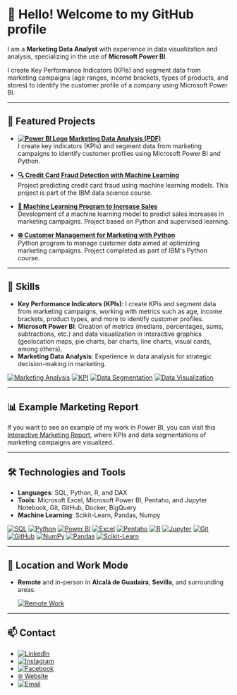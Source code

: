 # 👋 Hello! Welcome to my GitHub profile

I am a **Marketing Data Analyst** with experience in data visualization and analysis, specializing in the use of **Microsoft Power BI**.

I create Key Performance Indicators (KPIs) and segment data from marketing campaigns (age ranges, income brackets, types of products, and stores) to identify the customer profile of a company using Microsoft Power BI.

---

## 🚀 Featured Projects

- **[![Power BI Logo](https://img.icons8.com/color/48/000000/power-bi.png)](https://app.powerbi.com/view?r=eyJrIjoiYWE0Y2IxMmYtMDM4NS00ZTQ4LThiNTctY2IyYzY4YTZiZGRmIiwidCI6IjJhNGE1YjRkLTY3ODUtNDU1Mi04ZDNmLTU1NDMwMTU0MTNjNCJ9&embedImagePlaceholder=true&pageName=ReportSection2d8b5d06f1b03572ef87) [Marketing Data Analysis (PDF)](https://github.com/rebork555/Analisis-de-datos-de-marketing/blob/main/pdfjs/Dashboard%20Marketing%20Data%20Analysis.pdf)**  
  I create key indicators (KPIs) and segment data from marketing campaigns to identify customer profiles using Microsoft Power BI and Python.

- **[🔍 Credit Card Fraud Detection with Machine Learning](https://github.com/rebork555/Analisis-de-datos-de-marketing/blob/main/ML%20credit%20card%20frauds%20prediction.ipynb)**  
  Project predicting credit card fraud using machine learning models. This project is part of the IBM data science course.

- **[🤖 Machine Learning Program to Increase Sales](https://github.com/rebork555/Analisis-de-datos-de-marketing/blob/main/Programa_aprendizaje_autom%C3%A1tico_marketing.ipynb)**  
  Development of a machine learning model to predict sales increases in marketing campaigns. Project based on Python and supervised learning.

- **[🌐 Customer Management for Marketing with Python](https://github.com/rebork555/Analisis-de-datos-de-marketing/blob/main/programa_para_gestionar_clientes_curso_python_ibm_bejob.ipynb)**  
  Python program to manage customer data aimed at optimizing marketing campaigns. Project completed as part of IBM's Python course.

---

## 🎯 Skills
- **Key Performance Indicators (KPIs)**: I create KPIs and segment data from marketing campaigns, working with metrics such as age, income brackets, product types, and more to identify customer profiles.
- **Microsoft Power BI**: Creation of metrics (medians, percentages, sums, subtractions, etc.) and data visualization in interactive graphics (geolocation maps, pie charts, bar charts, line charts, visual cards, among others).
- **Marketing Data Analysis**: Experience in data analysis for strategic decision-making in marketing.

[![Marketing Analysis](https://img.shields.io/badge/Marketing%20Analysis-FF4500?style=flat&logoColor=white)](https://en.wikipedia.org/wiki/Marketing_analysis)
[![KPI](https://img.shields.io/badge/KPI-00A651?style=flat&logoColor=white)](https://en.wikipedia.org/wiki/Performance_indicator)
[![Data Segmentation](https://img.shields.io/badge/Data%20Segmentation-1F77B4?style=flat&logoColor=white)](https://en.wikipedia.org/wiki/Market_segmentation)
[![Data Visualization](https://img.shields.io/badge/Data%20Visualization-FF6347?style=flat&logoColor=white)](https://en.wikipedia.org/wiki/Data_visualization)

---

## 📊 Example Marketing Report
If you want to see an example of my work in Power BI, you can visit this [Interactive Marketing Report](https://app.powerbi.com/view?r=eyJrIjoiYWE0Y2IxMmYtMDM4NS00ZTQ4LThiNTctY2IyYzY4YTZiZGRmIiwidCI6IjJhNGE1YjRkLTY3ODUtNDU1Mi04ZDNmLTU1NDMwMTU0MTNjNCJ9&embedImagePlaceholder=true&pageName=ReportSection2d8b5d06f1b03572ef87), where KPIs and data segmentations of marketing campaigns are visualized.

---

## 🛠️ Technologies and Tools
- **Languages**: SQL, Python, R, and DAX 
- **Tools**: Microsoft Excel, Microsoft Power BI, Pentaho, and Jupyter Notebook, Git, GitHub, Docker, BigQuery
- **Machine Learning**: Scikit-Learn, Pandas, Numpy

[![SQL](https://img.shields.io/badge/SQL-4479A1?logo=microsoft-sql-server&logoColor=white&style=flat)](https://en.wikipedia.org/wiki/SQL) 
[![Python](https://img.shields.io/badge/Python-3776AB?logo=python&logoColor=white&style=flat)](https://www.python.org/) 
[![Power BI](https://img.shields.io/badge/Power%20BI-F2C811?logo=powerbi&logoColor=black&style=flat)](https://powerbi.microsoft.com/) [![Excel](https://img.shields.io/badge/Excel-217346?logo=microsoft-excel&logoColor=white&style=flat)](https://www.microsoft.com/es-es/microsoft-365/excel)
[![Pentaho](https://img.shields.io/badge/Pentaho-4B9CD3?logo=Pentaho&logoColor=white&style=flat)](https://www.pentaho.com/)
[![R](https://img.shields.io/badge/R-276DC3?logo=r&logoColor=white&style=flat)](https://www.r-project.org/)
[![Jupyter](https://img.shields.io/badge/Jupyter-F37626?logo=jupyter&logoColor=white)](https://jupyter.org/)
[![Git](https://img.shields.io/badge/Git-F05032?logo=git&logoColor=white)](https://git-scm.com/)
[![GitHub](https://img.shields.io/badge/GitHub-181717?logo=github&logoColor=white)](https://github.com/rebork555)
[![NumPy](https://img.shields.io/badge/Numpy-013243?logo=numpy&logoColor=white)](https://numpy.org/)
[![Pandas](https://img.shields.io/badge/Pandas-150458?logo=pandas&logoColor=white)](https://pandas.pydata.org/)
[![Scikit-Learn](https://img.shields.io/badge/Scikit--Learn-F7931E?logo=scikitlearn&logoColor=white)](https://scikit-learn.org/)

---

## 📍 Location and Work Mode
- **Remote** and in-person in **Alcalá de Guadaíra**, **Sevilla**, and surrounding areas.

  [![Remote Work](https://img.shields.io/badge/Remote%20Work-009688?style=flat&logoColor=white)](https://en.wikipedia.org/wiki/Remote_work)

---

## 📫 Contact
- [![LinkedIn](https://img.shields.io/badge/LinkedIn-blue?logo=linkedin&style=flat)](https://www.linkedin.com/in/marketingdigitall) 
- [![Instagram](https://img.shields.io/badge/Instagram-purple?logo=instagram&style=flat)](https://www.instagram.com/rebork556/)
- [![Facebook](https://img.shields.io/badge/Facebook-blue?logo=facebook&style=flat)](https://www.facebook.com/profile.php?id=61562190575145&sk=about_privacy_and_legal_info)
- [🌐 Website](https://marketingg.mobirisesite.com/)
- [![Email](https://img.shields.io/badge/Email-red?logo=gmail&style=flat)](mailto:tuemail@ejemplo.com)

<!--
**rebork555/rebork555** is a ✨ _special_ ✨ repository because its `README.md` (this file) appears on your GitHub profile.

Here are some ideas to get you started:

- 🔭 I’m currently working on ...
- 🌱 I’m currently learning ...
- 👯 I’m looking to collaborate on ...
- 🤔 I’m looking for help with ...
- 💬 Ask me about ...
- 📫 How to reach me: ...
- 😄 Pronouns: ...
- ⚡ Fun fact: ...
-->
